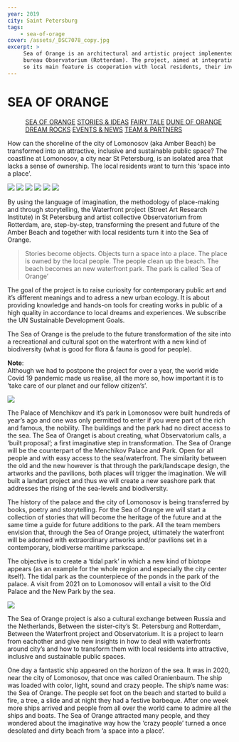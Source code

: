 ```yaml
---
year: 2019
city: Saint Petersburg
tags:
    - sea-of-orage
cover: /assets/_DSC7078_copy.jpg
excerpt: >
     Sea of Orange is an architectural and artistic project implemented by the Waterfront project team together with partners from the Dutch architectural
     bureau Observatorium (Rotterdam). The project, aimed at integrating public art into public spaces, is based on the ideas of co-design and placemaking,
     so its main feature is cooperation with local residents, their involvement in the process of planning and creating an art object.
---
```


# SEA OF ORANGE

<Menu>
<a href="/sea-of-orange">SEA OF ORANGE</a>
<a href="/sea-of-orange/stories-and-ideas">STORIES & IDEAS</a>
<a href="/sea-of-orange/fairytale">FAIRY TALE</a>
<a href="/sea-of-orange/dune-of-orange">DUNE OF ORANGE</a>
<a href="/sea-of-orange/dreamrocks">DREAM ROCKS</a>
<a href="/sea-of-orange/events-and-news">EVENTS & NEWS</a>
<a href="/sea-of-orange/team-and-partners">TEAM & PARTNERS</a>
</Menu>

How can the shoreline of the city of Lomonosov (aka Amber Beach) be transformed into an attractive, inclusive and sustainable public space? The coastline at Lomonosov, a city near St Petersburg, is an isolated area that lacks a sense of ownership. The local residents want to turn this ‘space into a place’.

<Carousel>
<img src="/assets/sea-of-orange/sorange_1_1.jpg"/>
<img src="/assets/sea-of-orange/sorange_1_2.jpg"/>
<img src="/assets/sea-of-orange/sorange_1_3.jpg"/>
<img src="/assets/sea-of-orange/sorange_1_4.jpg"/>
<img src="/assets/sea-of-orange/sorange_1_5.jpg"/>
<img src="/assets/sea-of-orange/sorange_1_6.jpg"/>
</Carousel>

By using the language of imagination, the methodology of place-making and through storytelling, the Waterfront project (Street Art Research Institute) in St Petersburg and artist collective Observatorium from Rotterdam, are, step-by-step, transforming the present and future of the Amber Beach and together with local residents turn it into the Sea of Orange.

> Stories become objects.
> Objects turn a space into a place.
> The place is owned by the local people.
> The people clean up the beach.
> The beach becomes an new waterfront park.
> The park is called ‘Sea of Orange’

The goal of the project is to raise curiosity for contemporary public art and it’s different meanings and to adress a new urban ecology. It is about providing knowledge and hands-on tools for creating works in public of a high quality in accordance to local dreams and experiences. We subscribe the UN Sustainable Development Goals.

The Sea of Orange is the prelude to the future transformation of the site into a recreational and cultural spot on the waterfront with a new kind of biodiversity (what is good for flora & fauna is good for people).

**Note**:<br/>
Although we had to postpone the project for over a year, the world wide Covid 19 pandemic made us realise, all the more so, how important it is to ’take care of our planet and our fellow citizen’s’.

![](/assets/sea-of-orange/sorange_1_I3.jpg)

The Palace of Menchikov and it’s park in Lomonosov were built hundreds of year’s ago and one was only permitted to enter if you were part of the rich and famous, the nobility. The buildings and the park had no direct access to the sea. The Sea of Oranget is about creating, what Observatorium calls, a ‘built proposal’; a first imaginative step in transformation.
The Sea of Orange will be the counterpart of the Menchikov Palace and Park. Open for all people and with easy access to the sea/waterfront. The similarity between the old and the new however is that through the park/landscape design, the artworks and the pavilions, both places will trigger the imagination. We will built a landart project and thus we will create a new seashore park that addresses the rising of the sea-levels and biodiversity.

The history of the palace and the city of Lomonosov is being transferred by books, poetry and storytelling. For the Sea of Orange we will start a collection of stories that will become the heritage of the future and at the same time a guide for future additions to the park. All the team members envision that, through the Sea of Orange project, ultimately the waterfront will be adorned with extraordinary artworks and/or pavilions set in a contemporary, biodiverse maritime parkscape.

The objective is to create a ‘tidal park’ in which a new kind of biotope appears (as an example for the whole region and especially the city center itself). The tidal park as the counterpiece of the ponds in the park of the palace. A visit from 2021 on to Lomonosov will entail a visit to the Old Palace and the New Park by the sea.

![](/assets/sea-of-orange/sorange_1_I0.jpg)

The Sea of Orange project is also a cultural exchange between Russia and the Netherlands, Between the sister-city’s St. Petersburg and Rotterdam, Between the Waterfront project and Observatorium. It is a project to learn from eachother and give new insights in how to deal with waterfronts around city’s and how to transform them with local residents into attractive, inclusive and sustainable public spaces.

One day a fantastic ship appeared on the horizon of the sea. It was in 2020, near the city of Lomonosov, that once was called Oranienbaum. The ship was loaded with color, light, sound and crazy people. The ship’s name was: the Sea of Orange. The people set foot on the beach and started to build a fire, a tree, a slide and at night they had a festive barbeque. After one week more ships arrived and people from all over the world came to admire all the ships and boats. The Sea of Orange attracted many people, and they wondered about the imaginative way how the ‘crazy people’ turned a once desolated and dirty beach from ‘a space into a place’.
